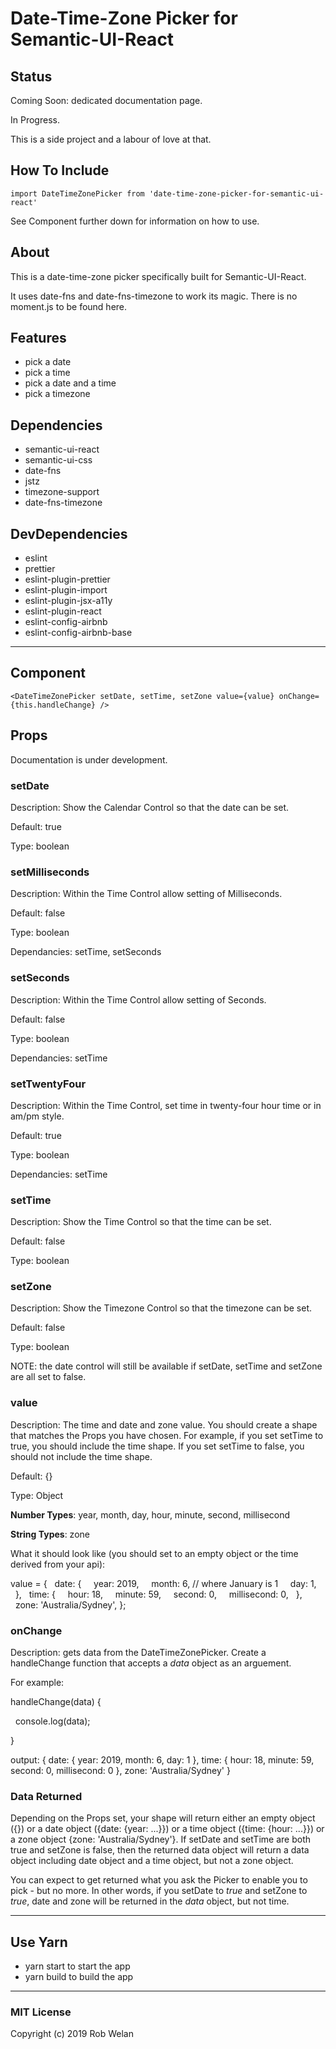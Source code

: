 # Date-Time-Zone Picker for Semantic-UI-React

## Status

Coming Soon: dedicated documentation page.

In Progress.

This is a side project and a labour of love at that.

## How To Include

`import DateTimeZonePicker from 'date-time-zone-picker-for-semantic-ui-react'`

See Component further down for information on how to use.

## About

This is a date-time-zone picker specifically built for Semantic-UI-React.

It uses date-fns and date-fns-timezone to work its magic. There is no moment.js to be found here.

## Features

- pick a date
- pick a time
- pick a date and a time
- pick a timezone

## Dependencies

- semantic-ui-react
- semantic-ui-css
- date-fns
- jstz
- timezone-support
- date-fns-timezone

## DevDependencies

- eslint
- prettier
- eslint-plugin-prettier
- eslint-plugin-import
- eslint-plugin-jsx-a11y
- eslint-plugin-react
- eslint-config-airbnb
- eslint-config-airbnb-base

---

## Component

`<DateTimeZonePicker setDate, setTime, setZone value={value} onChange={this.handleChange} />`

## Props

Documentation is under development.

### setDate

Description: Show the Calendar Control so that the date can be set.

Default: true

Type: boolean

### setMilliseconds

Description: Within the Time Control allow setting of Milliseconds.

Default: false

Type: boolean

Dependancies: setTime, setSeconds

### setSeconds

Description: Within the Time Control allow setting of Seconds.

Default: false

Type: boolean

Dependancies: setTime

### setTwentyFour

Description: Within the Time Control, set time in twenty-four hour time or in am/pm style.

Default: true

Type: boolean

Dependancies: setTime

### setTime

Description: Show the Time Control so that the time can be set.

Default: false

Type: boolean

### setZone

Description: Show the Timezone Control so that the timezone can be set.

Default: false

Type: boolean

NOTE: the date control will still be available if setDate, setTime and setZone are all set to false.

### value

Description: The time and date and zone value. You should create a shape that matches the Props you have chosen. For example, if you set setTime to true, you should include the time shape. If you set setTime to false, you should not include the time shape.

Default: {}

Type: Object

**Number Types**:
year, month, day, hour, minute, second, millisecond

**String Types**:
zone

What it should look like (you should set to an empty object or the time derived from your api):

value = {
&nbsp;&nbsp;date: {
&nbsp;&nbsp;&nbsp;&nbsp;year: 2019,
&nbsp;&nbsp;&nbsp;&nbsp;month: 6, // where January is 1
&nbsp;&nbsp;&nbsp;&nbsp;day: 1,
&nbsp;&nbsp;},
&nbsp;&nbsp;time: {
&nbsp;&nbsp;&nbsp;&nbsp;hour: 18,
&nbsp;&nbsp;&nbsp;&nbsp;minute: 59,
&nbsp;&nbsp;&nbsp;&nbsp;second: 0,
&nbsp;&nbsp;&nbsp;&nbsp;millisecond: 0,
&nbsp;&nbsp;},
&nbsp;&nbsp;zone: 'Australia/Sydney',
};

### onChange

Description: gets data from the DateTimeZonePicker. Create a handleChange function that accepts a _data_ object as an arguement.

For example:

handleChange(data) {

&nbsp;&nbsp;console.log(data);

}

output: { date: { year: 2019, month: 6, day: 1 }, time: { hour: 18, minute: 59, second: 0, millisecond: 0 }, zone: 'Australia/Sydney' }

### Data Returned

Depending on the Props set, your shape will return either an empty object ({}) or a date object ({date: {year: ...}}) or a time object ({time: {hour: ...}}) or a zone object {zone: 'Australia/Sydney'}. If setDate and setTime are both true and setZone is false, then the returned data object will return a data object including date object and a time object, but not a zone object.

You can expect to get returned what you ask the Picker to enable you to pick - but no more. In other words, if you setDate to _true_ and setZone to _true_, date and zone will be returned in the _data_ object, but not time.

---

## Use Yarn

- yarn start to start the app
- yarn build to build the app

---

### MIT License

Copyright (c) 2019 Rob Welan
